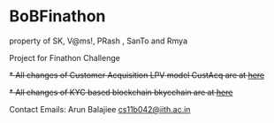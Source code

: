 # BoBFinathon
property of SK, V@ms!, PRash , SanTo and Rmya

Project for Finathon Challenge

~~* All changes of Customer Acquisition LPV model CustAcq are at [here](https://github.com/a2un/BoBFinathon/tree/CustAcq)~~

~~* All changes of KYC based blockchain bkycchain are at [here](https://github.com/a2un/BoBFinathon/tree/bkcKYC)~~

Contact Emails:
Arun Balajiee [cs11b042@iith.ac.in](mailto:cs11b042@iith.ac.in)
